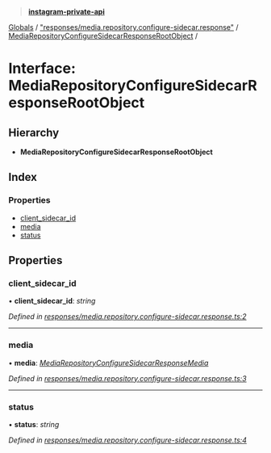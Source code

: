 > **[instagram-private-api](../README.md)**

[Globals](../README.md) / ["responses/media.repository.configure-sidecar.response"](../modules/_responses_media_repository_configure_sidecar_response_.md) / [MediaRepositoryConfigureSidecarResponseRootObject](_responses_media_repository_configure_sidecar_response_.mediarepositoryconfiguresidecarresponserootobject.md) /

# Interface: MediaRepositoryConfigureSidecarResponseRootObject

## Hierarchy

* **MediaRepositoryConfigureSidecarResponseRootObject**

## Index

### Properties

* [client_sidecar_id](_responses_media_repository_configure_sidecar_response_.mediarepositoryconfiguresidecarresponserootobject.md#client_sidecar_id)
* [media](_responses_media_repository_configure_sidecar_response_.mediarepositoryconfiguresidecarresponserootobject.md#media)
* [status](_responses_media_repository_configure_sidecar_response_.mediarepositoryconfiguresidecarresponserootobject.md#status)

## Properties

###  client_sidecar_id

• **client_sidecar_id**: *string*

*Defined in [responses/media.repository.configure-sidecar.response.ts:2](https://github.com/dilame/instagram-private-api/blob/173bc62/src/responses/media.repository.configure-sidecar.response.ts#L2)*

___

###  media

• **media**: *[MediaRepositoryConfigureSidecarResponseMedia](_responses_media_repository_configure_sidecar_response_.mediarepositoryconfiguresidecarresponsemedia.md)*

*Defined in [responses/media.repository.configure-sidecar.response.ts:3](https://github.com/dilame/instagram-private-api/blob/173bc62/src/responses/media.repository.configure-sidecar.response.ts#L3)*

___

###  status

• **status**: *string*

*Defined in [responses/media.repository.configure-sidecar.response.ts:4](https://github.com/dilame/instagram-private-api/blob/173bc62/src/responses/media.repository.configure-sidecar.response.ts#L4)*